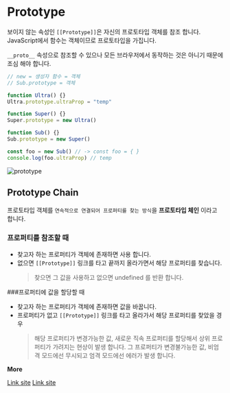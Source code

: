# Prototype

보이지 않는 속성인 `[[Prototype]]`은 자신의 프로토타입 객체를 참조 합니다. JavaScript에서 함수는 객체이므로 프로토타입을 가집니다.

`__proto__` 속성으로 참조할 수 있으나 모든 브라우저에서 동작하는 것은 아니기 때문에 조심 해야 합니다.

```javascript
// new = 생성자 함수 = 객체
// Sub.prototype = 객체

function Ultra() {}
Ultra.prototype.ultraProp = "temp"

function Super() {}
Super.prototype = new Ultra()

function Sub() {}
Sub.prototype = new Super()

const foo = new Sub() // -> const foo = { }
console.log(foo.ultraProp) // temp
```

![prototype](https://evan-moon.github.io/static/c4c3f4bd82adfc1f6422180eedbd4fb0/ee604/thumbnail.png)

## Prototype Chain

프로토타입 객체를 `연속적으로 연결되어 프로퍼티를 찾는 방식`을 **프로토타입 체인** 이라고 합니다.

### 프로퍼티를 참조할 때

- 찾고자 하는 프로퍼티가 객체에 존재하면 사용 합니다.
- 없으면 `[[Prototype]]` 링크를 타고 끝까지 올라가면서 해당 프로퍼티를 찾습니다.
  > 찾으면 그 값을 사용하고 없으면 undefined 를 반환 합니다.

###프로퍼티에 값을 할당할 때

- 찾고자 하는 프로퍼티가 객체에 존재하면 값을 바꿉니다.
- 프로퍼티가 없고 `[[Prototype]]` 링크를 타고 올라가서 해당 프로퍼티를 찾았을 경우
  > 해당 프로퍼티가 변경가능한 값, 새로운 직속 프로퍼티를 할당해서 상위 프로퍼티가 가려지는 현상이 발생 합니다.
  > 그 프로퍼티가 변경불가능한 값, 비엄격 모드에선 무시되고 엄격 모드에선 에러가 발생 합니다.

**More**

[Link site](https://opentutorials.org/module/532/6573)
[Link site](https://www.toptal.com/javascript/javascript-prototypes-scopes-and-performance-what-you-need-to-know)
